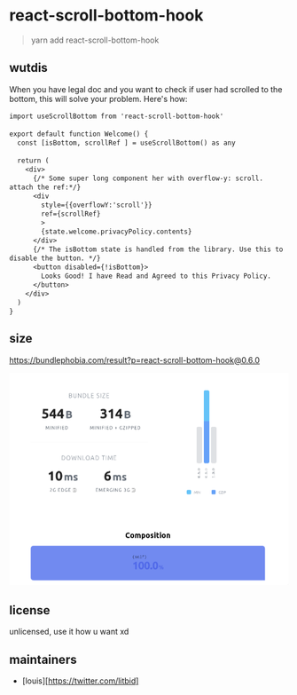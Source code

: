 # react-scroll-bottom-hook

> yarn add react-scroll-bottom-hook

## wutdis

When you have legal doc and you want to check if user had scrolled to the bottom, this will solve your problem. Here's how:

```tsx
import useScrollBottom from 'react-scroll-bottom-hook'

export default function Welcome() {
  const [isBottom, scrollRef ] = useScrollBottom() as any

  return (
    <div>
      {/* Some super long component her with overflow-y: scroll. attach the ref:*/}
      <div
        style={{overflowY:'scroll'}}
        ref={scrollRef} 
        >
        {state.welcome.privacyPolicy.contents}
      </div>
      {/* The isBottom state is handled from the library. Use this to disable the button. */}
      <button disabled={!isBottom}>    
        Looks Good! I have Read and Agreed to this Privacy Policy.
      </button>
    </div>
  )
}

```

## size

https://bundlephobia.com/result?p=react-scroll-bottom-hook@0.6.0

![Image of bundle size](./docs/bundlesize.png)

## license

unlicensed, use it how u want xd

## maintainers

+ [louis][https://twitter.com/litbid]
